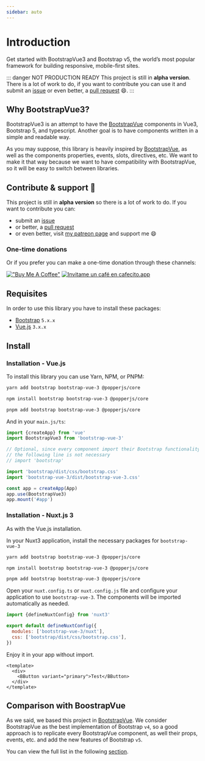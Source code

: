 ```yaml
---
sidebar: auto
---
```


# Introduction

Get started with BootstrapVue3 and Bootstrap v5, the world’s most popular framework for building responsive, mobile-first sites.

::: danger NOT PRODUCTION READY
This project is still in **alpha version**. There is a lot of work to do, if you want to contribute you can use it and submit an [issue](https://github.com/cdmoro/bootstrap-vue-3/issues) or even better, a [pull request](https://github.com/cdmoro/bootstrap-vue-3/pulls) 😄.
:::

## Why BootstrapVue3?

BootstrapVue3 is an attempt to have the [BootstrapVue](https://bootstrap-vue.org/) components in Vue3, Bootstrap 5, and typescript. Another goal is to have components written in a simple and readable way.

As you may suppose, this library is heavily inspired by [BootstrapVue](https://bootstrap-vue.org/), as well as the components properties, events, slots, directives, etc. We want to make it that way because we want to have compatibility with BootstrapVue, so it will be easy to switch between libraries.

## Contribute & support 🙌

This project is still in **alpha version** so there is a lot of work to do. If you want to contribute you can:

- submit an [issue](https://github.com/cdmoro/bootstrap-vue-3/issues/new)
- or better, a [pull request](https://github.com/cdmoro/bootstrap-vue-3/pulls)
- or even better, visit [my patreon page](https://patreon.com/cdmoro) and support me 😄

### One-time donations

Or if you prefer you can make a one-time donation through these channels:

[!["Buy Me A Coffee"](https://www.buymeacoffee.com/assets/img/custom_images/orange_img.png)](https://www.buymeacoffee.com/cdmoro)
[![Invitame un café en cafecito.app](https://cdn.cafecito.app/imgs/buttons/button_2.svg)](https://cafecito.app/cdmoro)

## Requisites

In order to use this library you have to install these packages:

- [Bootstrap](https://getbootstrap.com/docs/5.1/getting-started/introduction/) `5.x.x`
- [Vue.js](https://v3.vuejs.org/) `3.x.x`

## Install

### Installation - Vue.js

To install this library you can use Yarn, NPM, or PNPM:

<CodeGroup>
  <CodeGroupItem title="YARN" active>

```bash
yarn add bootstrap bootstrap-vue-3 @popperjs/core
```

  </CodeGroupItem>

  <CodeGroupItem title="NPM">

```bash
npm install bootstrap bootstrap-vue-3 @popperjs/core
```

  </CodeGroupItem>

  <CodeGroupItem title="PNPM">

```bash
pnpm add bootstrap bootstrap-vue-3 @popperjs/core
```

  </CodeGroupItem>
</CodeGroup>

And in your `main.js/ts`:

```javascript
import {createApp} from 'vue'
import BootstrapVue3 from 'bootstrap-vue-3'

// Optional, since every component import their Bootstrap functionality
// the following line is not necessary
// import 'bootstrap'

import 'bootstrap/dist/css/bootstrap.css'
import 'bootstrap-vue-3/dist/bootstrap-vue-3.css'

const app = createApp(App)
app.use(BootstrapVue3)
app.mount('#app')
```

### Installation - Nuxt.js 3

As with the Vue.js installation.

In your Nuxt3 application, install the necessary packages for `bootstrap-vue-3`

<CodeGroup>
  <CodeGroupItem title="YARN" active>

```bash
yarn add bootstrap bootstrap-vue-3 @popperjs/core
```

  </CodeGroupItem>

  <CodeGroupItem title="NPM">

```bash
npm install bootstrap bootstrap-vue-3 @popperjs/core
```

  </CodeGroupItem>

  <CodeGroupItem title="PNPM">

```bash
pnpm add bootstrap bootstrap-vue-3 @popperjs/core
```

  </CodeGroupItem>
</CodeGroup>

Open your `nuxt.config.ts` or `nuxt.config.js` file and configure your application to use `bootstrap-vue-3`. The components will be imported automatically as needed.

```javascript
import {defineNuxtConfig} from 'nuxt3'

export default defineNuxtConfig({
  modules: ['bootstrap-vue-3/nuxt'],
  css: ['bootstrap/dist/css/bootstrap.css'],
})
```

Enjoy it in your app without import.

```vue
<template>
  <div>
    <BButton variant="primary">Test</BButton>
  </div>
</template>
```

## Comparison with BoostrapVue

As we said, we based this project in [BootstrapVue](https://bootstrap-vue.org/). We consider BootstrapVue as the best implementation of Bootstrap `v4`, so a good approach is to replicate every BootstrapVue component, as well their props, events, etc. and add the new features of Bootstrap `v5`.

<!-- To follow this, we'll implement a parity list where you can view the progress of covered components. This section is not ready yet. -->

You can view the full list in the following [section](../reference/parityList.md).
